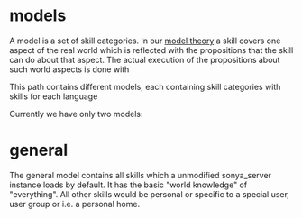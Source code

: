 # models
A model is a set of skill categories.
In our [model theory](https://en.wikipedia.org/wiki/Model_theory) a skill covers one aspect of the real world which is reflected with the propositions that the skill can do about that aspect. The actual execution of the propositions about such world aspects is done with 

This path contains different models, each containing skill categories with skills for each language

Currently we have only two models:

# general
The general model contains all skills which a unmodified sonya_server instance loads by default.
It has the basic "world knowledge" of "everything". All other skills would be personal or specific to a special user, user group or i.e. a personal home.


